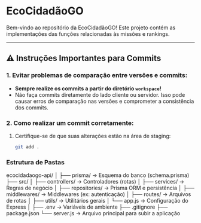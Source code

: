 # EcoCidadãoGO 

Bem-vindo ao repositório da EcoCidadãoGO! Este projeto contém as implementações das funções relacionadas às missões e rankings.

---

## ⚠️ Instruções Importantes para Commits

### 1. Evitar problemas de comparação entre versões e commits:
- **Sempre realize os commits a partir do diretório `workspace`!**
- Não faça commits diretamente do lado cliente ou servidor. Isso pode causar erros de comparação nas versões e comprometer a consistência dos commits.

### 2. Como realizar um commit corretamente:
1. Certifique-se de que suas alterações estão na área de staging:
   ```bash
   git add .
### Estrutura de Pastas

ecocidadaogo-api/
│
├── prisma/                  → Esquema do banco (schema.prisma)
├── src/
│   ├── controllers/         → Controladores (rotas)
│   ├── services/            → Regras de negócio
│   ├── repositories/        → Prisma ORM e persistência
│   ├── middlewares/         → Middlewares (ex: autenticação)
│   ├── routes/              → Arquivos de rotas
│   ├── utils/               → Utilitários gerais
│   └── app.js               → Configuração do Express
│
├── .env                     → Variáveis de ambiente
├── .gitignore
├── package.json
└── server.js                → Arquivo principal para subir a aplicação
